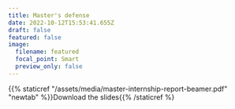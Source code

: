 ```yaml
---
title: Master's defense
date: 2022-10-12T15:53:41.655Z
draft: false
featured: false
image:
  filename: featured
  focal_point: Smart
  preview_only: false
---
```

{{% staticref "/assets/media/master-internship-report-beamer.pdf" "newtab" %}}Download t﻿he slides{{% /staticref %}